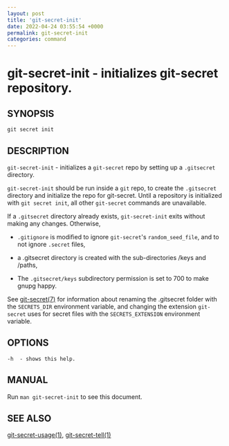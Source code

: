 ```yaml
---
layout: post
title: 'git-secret-init'
date: 2022-04-24 03:55:54 +0000
permalink: git-secret-init
categories: command
---
```

git-secret-init - initializes git-secret repository.
====================================================

## SYNOPSIS

    git secret init


## DESCRIPTION
`git-secret-init` - initializes a `git-secret` repo by setting up a `.gitsecret` directory.

`git-secret-init` should be run inside a `git` repo, to create the 
`.gitsecret` directory and initialize the repo for git-secret.
Until a repository is initialized with `git secret init`, all other `git-secret` commands are unavailable.

If a `.gitsecret` directory already exists, `git-secret-init` exits without making any changes.
Otherwise, 

* `.gitignore` is modified to ignore `git-secret`'s `random_seed_file`,
and to not ignore `.secret` files,

* a .gitsecret directory is created with the sub-directories /keys and /paths,

* The `.gitsecret/keys` subdirectory permission is set to 700 to make gnupg happy.

See [git-secret(7)](https://git-secret.io/git-secret) for information about renaming the .gitsecret
folder with the `SECRETS_DIR` environment variable, and changing the extension `git-secret` uses for secret files
with the `SECRETS_EXTENSION` environment variable.


## OPTIONS

    -h  - shows this help.


## MANUAL

Run `man git-secret-init` to see this document.


## SEE ALSO

[git-secret-usage(1)](https://git-secret.io/git-secret-usage), [git-secret-tell(1)](https://git-secret.io/git-secret-tell)
